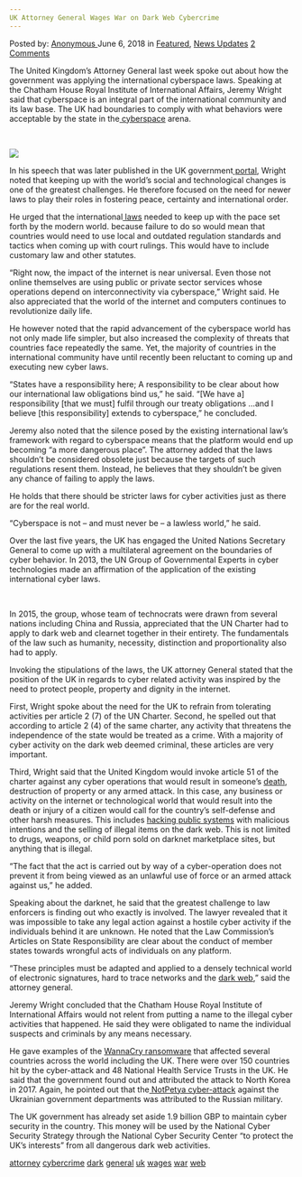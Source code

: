 ```yaml
---
UK Attorney General Wages War on Dark Web Cybercrime
---
```

<article class="post-listing post-25936 post type-post status-publish format-standard has-post-thumbnail hentry 
 tag-attorney tag-cybercrime tag-dark tag-general tag-uk tag-wages tag-war tag-web">
<div class="post-inner">
<span>Posted by: <a href="https://www.deepdotweb.com/author/anony/" title="">Anonymous </a></span>
<span>June 6, 2018</span>
<span>in <a href="https://www.deepdotweb.com/category/deepdot-news/" rel="category tag">Featured</a>, <a href="https://www.deepdotweb.com/category/news-updates/" rel="category tag">News Updates</a></span>
<span><a href="https://www.deepdotweb.com/2018/06/06/uk-attorney-general-wages-war-on-dark-web-cybercrime/#comments">2 Comments</a></span>


<p>The United Kingdom’s Attorney General last week spoke out about how the government was applying the international cyberspace laws. Speaking at the Chatham House Royal Institute of International Affairs, Jeremy Wright said that cyberspace is an integral part of the international community and its law base. The UK had boundaries to comply with what behaviors were acceptable by the state in the<a href="https://www.deepdotweb.com/tag/cyber/"> cyberspace</a> arena.</p>
<p>&nbsp;</p>
<p><img class="wp-image-25939" src="/imgs/2018/06/word-image-14.jpeg" /></p>
<p>In his speech that was later published in the UK government<a href="https://www.gov.uk/government/speeches/cyber-and-international-law-in-the-21st-century"> portal</a>, Wright noted that keeping up with the world’s social and technological changes is one of the greatest challenges. He therefore focused on the need for newer laws to play their roles in fostering peace, certainty and international order.</p>
<p>He urged that the international<a href="https://www.deepdotweb.com/tag/law/"> laws</a> needed to keep up with the pace set forth by the modern world. because failure to do so would mean that countries would need to use local and outdated regulation standards and tactics when coming up with court rulings. This would have to include customary law and other statutes.</p>
<p>“Right now, the impact of the internet is near universal. Even those not online themselves are using public or private sector services whose operations depend on interconnectivity via cyberspace,” Wright said. He also appreciated that the world of the internet and computers continues to revolutionize daily life.</p>
<p>He however noted that the rapid advancement of the cyberspace world has not only made life simpler, but also increased the complexity of threats that countries face repeatedly the same. Yet, the majority of countries in the international community have until recently been reluctant to coming up and executing new cyber laws.</p>
<p>“States have a responsibility here; A responsibility to be clear about how our international law obligations bind us,” he said. “[We have a] responsibility [that we must] fulfil through our treaty obligations …and I believe [this responsibility] extends to cyberspace,” he concluded.</p>
<p>Jeremy also noted that the silence posed by the existing international law’s framework with regard to cyberspace means that the platform would end up becoming “a more dangerous place”. The attorney added that the laws shouldn’t be considered obsolete just because the targets of such regulations resent them. Instead, he believes that they shouldn’t be given any chance of failing to apply the laws.</p>
<p>He holds that there should be stricter laws for cyber activities just as there are for the real world.</p>
<p>“Cyberspace is not – and must never be – a lawless world,” he said.</p>
<p>Over the last five years, the UK has engaged the United Nations Secretary General to come up with a multilateral agreement on the boundaries of cyber behavior. In 2013, the UN Group of Governmental Experts in cyber technologies made an affirmation of the application of the existing international cyber laws.</p>
<p>&nbsp;</p>
<p>In 2015, the group, whose team of technocrats were drawn from several nations including China and Russia, appreciated that the UN Charter had to apply to dark web and clearnet together in their entirety. The fundamentals of the law such as humanity, necessity, distinction and proportionality also had to apply.</p>
<p>Invoking the stipulations of the laws, the UK attorney General stated that the position of the UK in regards to cyber related activity was inspired by the need to protect people, property and dignity in the internet.</p>
<p>First, Wright spoke about the need for the UK to refrain from tolerating activities per article 2 (7) of the UN Charter. Second, he spelled out that according to article 2 (4) of the same charter, any activity that threatens the independence of the state would be treated as a crime. With a majority of cyber activity on the dark web deemed criminal, these articles are very important.</p>
<p>Third, Wright said that the United Kingdom would invoke article 51 of the charter against any cyber operations that would result in someone’s <a href="https://www.deepdotweb.com/tag/death/">death</a>, destruction of property or any armed attack. In this case, any business or activity on the internet or technological world that would result into the death or injury of a citizen would call for the country’s self-defense and other harsh measures. This includes <a href="https://www.deepdotweb.com/tag/hacking/">hacking public systems</a> with malicious intentions and the selling of illegal items on the dark web. This is not limited to drugs, weapons, or child porn sold on darknet marketplace sites, but anything that is illegal.</p>
<p>“The fact that the act is carried out by way of a cyber-operation does not prevent it from being viewed as an unlawful use of force or an armed attack against us,” he added.</p>
<p>Speaking about the darknet, he said that the greatest challenge to law enforcers is finding out who exactly is involved. The lawyer revealed that it was impossible to take any legal action against a hostile cyber activity if the individuals behind it are unknown. He noted that the Law Commission&#8217;s Articles on State Responsibility are clear about the conduct of member states towards wrongful acts of individuals on any platform.</p>
<p>“These principles must be adapted and applied to a densely technical world of electronic signatures, hard to trace networks and the <a href="https://www.deepdotweb.com/2013/10/28/updated-llist-of-hidden-marketplaces-tor-i2p/">dark web</a>,” said the attorney general.</p>
<p>Jeremy Wright concluded that the Chatham House Royal Institute of International Affairs would not relent from putting a name to the illegal cyber activities that happened. He said they were obligated to name the individual suspects and criminals by any means necessary.</p>
<p>He gave examples of the <a href="https://www.deepdotweb.com/2018/01/14/lurk-wannacry-created-fss/">WannaCry ransomware</a> that affected several countries across the world including the UK. There were over 150 countries hit by the cyber-attack and 48 National Health Service Trusts in the UK. He said that the government found out and attributed the attack to North Korea in 2017. Again, he pointed out that the<a href="https://www.deepdotweb.com/2017/07/24/hackers-demand-250000-ransomware-decryption-keys/"> NotPetya cyber-attack</a> against the Ukrainian government departments was attributed to the Russian military.</p>
<p>The UK government has already set aside 1.9 billion GBP to maintain cyber security in the country. This money will be used by the National Cyber Security Strategy through the National Cyber Security Center “to protect the UK’s interests” from all dangerous dark web activities.</p>
</div>
<a href="https://www.deepdotweb.com/tag/attorney/" rel="tag">attorney</a> <a href="https://www.deepdotweb.com/tag/cybercrime/" rel="tag">cybercrime</a> <a href="https://www.deepdotweb.com/tag/dark/" rel="tag">dark</a> <a href="https://www.deepdotweb.com/tag/general/" rel="tag">general</a> <a href="https://www.deepdotweb.com/tag/uk/" rel="tag">uk</a> <a href="https://www.deepdotweb.com/tag/wages/" rel="tag">wages</a> <a href="https://www.deepdotweb.com/tag/war/" rel="tag">war</a> <a href="https://www.deepdotweb.com/tag/web/" rel="tag">web</a></span> <span style="display:none" class="updated">2018-06-06<a href="https://www.deepdotweb.com/author/anony/" title="Posts by Anonymous" rel="author">Anonymous</a></strong></div>
</div>
</article>

